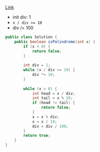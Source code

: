[Link](https://leetcode.com/problems/palindrome-number/)

* init div: 1
* `x / div >= 10`
* div /= 100

```java
public class Solution {
    public boolean isPalindrome(int x) {
        if (x < 0) {
            return false;
        }
        
        int div = 1;
        while (x / div >= 10) {
            div *= 10;
        }
        
        while (x > 0) {
            int head = x / div;
            int tail = x % 10;
            if (head != tail) {
                return false;
            }
            x = x % div;
            x = x / 10;
            div = div / 100;
        }
        return true;
    }
}
```

